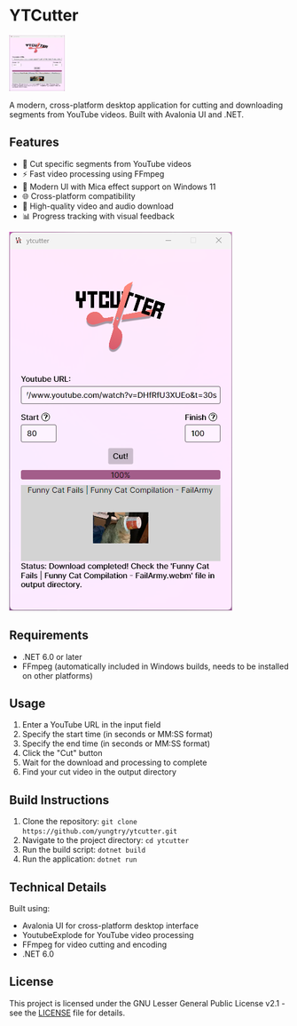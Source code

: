 # YTCutter

<img src="https://github.com/yungtry/ytcutter/blob/main/images/screenshot.png?raw=true" width="100" height="100" alt="YTCutter Logo">

A modern, cross-platform desktop application for cutting and downloading segments from YouTube videos. Built with Avalonia UI and .NET.

## Features

- 🎯 Cut specific segments from YouTube videos
- ⚡ Fast video processing using FFmpeg
- 🎨 Modern UI with Mica effect support on Windows 11
- 🌐 Cross-platform compatibility
- 🎥 High-quality video and audio download
- 📊 Progress tracking with visual feedback

![Screenshot](images/screenshot.png "YTCutter Screenshot")

## Requirements

- .NET 6.0 or later
- FFmpeg (automatically included in Windows builds, needs to be installed on other platforms)

## Usage

1. Enter a YouTube URL in the input field
2. Specify the start time (in seconds or MM:SS format)
3. Specify the end time (in seconds or MM:SS format)
4. Click the "Cut" button
5. Wait for the download and processing to complete
6. Find your cut video in the output directory

## Build Instructions

1. Clone the repository: `git clone https://github.com/yungtry/ytcutter.git`
2. Navigate to the project directory: `cd ytcutter`
3. Run the build script: `dotnet build`
4. Run the application: `dotnet run`

## Technical Details

Built using:
- Avalonia UI for cross-platform desktop interface
- YoutubeExplode for YouTube video processing
- FFmpeg for video cutting and encoding
- .NET 6.0

## License

This project is licensed under the GNU Lesser General Public License v2.1 - see the [LICENSE](LICENSE) file for details.